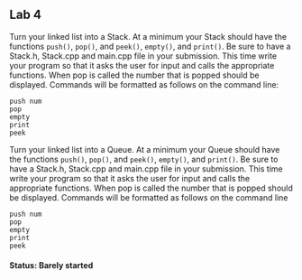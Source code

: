 ## Lab 4
Turn your linked list into a Stack. At a minimum your Stack should have the
functions `push()`, `pop()`, and `peek()`, `empty()`, and `print()`. Be sure to have a
Stack.h, Stack.cpp and main.cpp file in your submission. This time write your
program so that it asks the user for input and calls the appropriate functions.
When pop is called the number that is popped should be displayed. Commands will
be formatted as follows on the command line:

`push num`  
`pop`  
`empty`  
`print`  
`peek`  

Turn your linked list into a Queue. At a minimum your Queue should have the
functions `push()`, `pop()`, and `peek()`, `empty()`, and `print()`. Be sure to have a
Stack.h, Stack.cpp and main.cpp file in your submission. This time write your
program so that it asks the user for input and calls the appropriate functions.
When pop is called the number that is popped should be displayed. Commands will
be formatted as follows on the command line

`push num`  
`pop`  
`empty`  
`print`  
`peek`  

#### Status: Barely started
